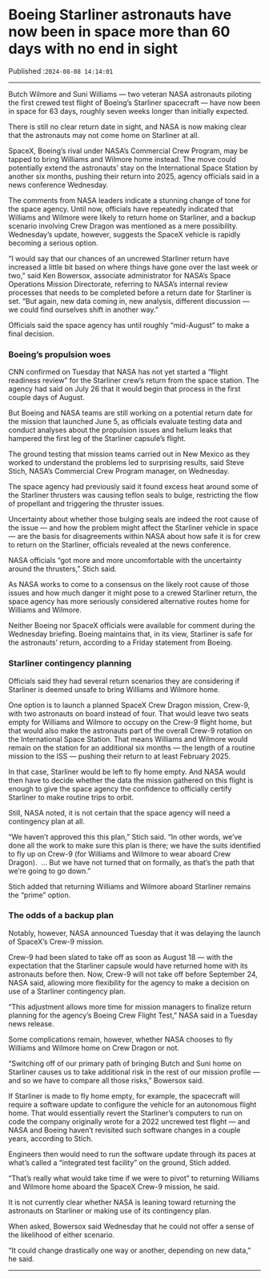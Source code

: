 # Boeing Starliner astronauts have now been in space more than 60 days with no end in sight

Published :`2024-08-08 14:14:01`

---

Butch Wilmore and Suni Williams — two veteran NASA astronauts piloting the first crewed test flight of Boeing’s Starliner spacecraft — have now been in space for 63 days, roughly seven weeks longer than initially expected.

There is still no clear return date in sight, and NASA is now making clear that the astronauts may not come home on Starliner at all.

SpaceX, Boeing’s rival under NASA’s Commercial Crew Program, may be tapped to bring Williams and Wilmore home instead. The move could potentially extend the astronauts’ stay on the International Space Station by another six months, pushing their return into 2025, agency officials said in a news conference Wednesday.

The comments from NASA leaders indicate a stunning change of tone for the space agency. Until now, officials have repeatedly indicated that Williams and Wilmore were likely to return home on Starliner, and a backup scenario involving Crew Dragon was mentioned as a mere possibility. Wednesday’s update, however, suggests the SpaceX vehicle is rapidly becoming a serious option.

“I would say that our chances of an uncrewed Starliner return have increased a little bit based on where things have gone over the last week or two,” said Ken Bowersox, associate administrator for NASA’s Space Operations Mission Directorate, referring to NASA’s internal review processes that needs to be completed before a return date for Starliner is set. “But again, new data coming in, new analysis, different discussion — we could find ourselves shift in another way.”

Officials said the space agency has until roughly “mid-August” to make a final decision.

### Boeing’s propulsion woes

CNN confirmed on Tuesday that NASA has not yet started a “flight readiness review” for the Starliner crew’s return from the space station. The agency had said on July 26 that it would begin that process in the first couple days of August.

But Boeing and NASA teams are still working on a potential return date for the mission that launched June 5, as officials evaluate testing data and conduct analyses about the propulsion issues and helium leaks that hampered the first leg of the Starliner capsule’s flight.

The ground testing that mission teams carried out in New Mexico as they worked to understand the problems led to surprising results, said Steve Stich, NASA’s Commercial Crew Program manager, on Wednesday.

The space agency had previously said it found excess heat around some of the Starliner thrusters was causing teflon seals to bulge, restricting the flow of propellant and triggering the thruster issues.

Uncertainty about whether those bulging seals are indeed the root cause of the issue — and how the problem might affect the Starliner vehicle in space — are the basis for disagreements within NASA about how safe it is for crew to return on the Starliner, officials revealed at the news conference.

NASA officials “got more and more uncomfortable with the uncertainty around the thrusters,” Stich said.

As NASA works to come to a consensus on the likely root cause of those issues and how much danger it might pose to a crewed Starliner return, the space agency has more seriously considered alternative routes home for Williams and Wilmore.

Neither Boeing nor SpaceX officials were available for comment during the Wednesday briefing. Boeing maintains that, in its view, Starliner is safe for the astronauts’ return, according to a Friday statement from Boeing.

### Starliner contingency planning

Officials said they had several return scenarios they are considering if Starliner is deemed unsafe to bring Williams and Wilmore home.

One option is to launch a planned SpaceX Crew Dragon mission, Crew-9, with two astronauts on board instead of four. That would leave two seats empty for Williams and Wilmore to occupy on the Crew-9 flight home, but that would also make the astronauts part of the overall Crew-9 rotation on the International Space Station. That means Williams and Wilmore would remain on the station for an additional six months — the length of a routine mission to the ISS — pushing their return to at least February 2025.

In that case, Starliner would be left to fly home empty. And NASA would then have to decide whether the data the mission gathered on this flight is enough to give the space agency the confidence to officially certify Starliner to make routine trips to orbit.

Still, NASA noted, it is not certain that the space agency will need a contingency plan at all.

“We haven’t approved this this plan,” Stich said. “In other words, we’ve done all the work to make sure this plan is there; we have the suits identified to fly up on Crew-9 (for Williams and Wilmore to wear aboard Crew Dragon).  … But we have not turned that on formally, as that’s the path that we’re going to go down.”

Stich added that returning Williams and Wilmore aboard Starliner remains the “prime” option.

### The odds of a backup plan

Notably, however, NASA announced Tuesday that it was delaying the launch of SpaceX’s Crew-9 mission.

Crew-9 had been slated to take off as soon as August 18 — with the expectation that the Starliner capsule would have returned home with its astronauts before then. Now, Crew-9 will not take off before September 24, NASA said, allowing more flexibility for the agency to make a decision on use of a Starliner contingency plan.

“This adjustment allows more time for mission managers to finalize return planning for the agency’s Boeing Crew Flight Test,” NASA said in a Tuesday news release.

Some complications remain, however, whether NASA chooses to fly Williams and Wilmore home on Crew Dragon or not.

“Switching off of our primary path of bringing Butch and Suni home on Starliner causes us to take additional risk in the rest of our mission profile — and so we have to compare all those risks,” Bowersox said.

If Starliner is made to fly home empty, for example, the spacecraft will require a software update to configure the vehicle for an autonomous flight home. That would essentially revert the Starliner’s computers to run on code the company originally wrote for a 2022 uncrewed test flight — and NASA and Boeing haven’t revisited such software changes in a couple years, according to Stich.

Engineers then would need to run the software update through its paces at what’s called a “integrated test facility” on the ground, Stich added.

“That’s really what would take time if we were to pivot” to returning Williams and Wilmore home aboard the SpaceX Crew-9 mission, he said.

It is not currently clear whether NASA is leaning toward returning the astronauts on Starliner or making use of its contingency plan.

When asked, Bowersox said Wednesday that he could not offer a sense of the likelihood of either scenario.

“It could change drastically one way or another, depending on new data,” he said.

---

